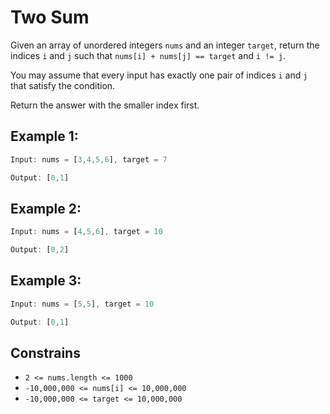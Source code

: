 # Two Sum

Given an array of unordered integers `nums` and an integer `target`, return the indices `i` and `j` such that `nums[i] + nums[j] == target` and `i != j`.

You may assume that every input has exactly one pair of indices `i` and `j` that satisfy the condition.

Return the answer with the smaller index first. 

## Example 1:

```ts
Input: nums = [3,4,5,6], target = 7

Output: [0,1]
```

## Example 2:

```ts
Input: nums = [4,5,6], target = 10

Output: [0,2]
```

## Example 3:

```ts
Input: nums = [5,5], target = 10

Output: [0,1]
```

## Constrains

- `2 <= nums.length <= 1000`
- `-10,000,000 <= nums[i] <= 10,000,000`
- `-10,000,000 <= target <= 10,000,000`
